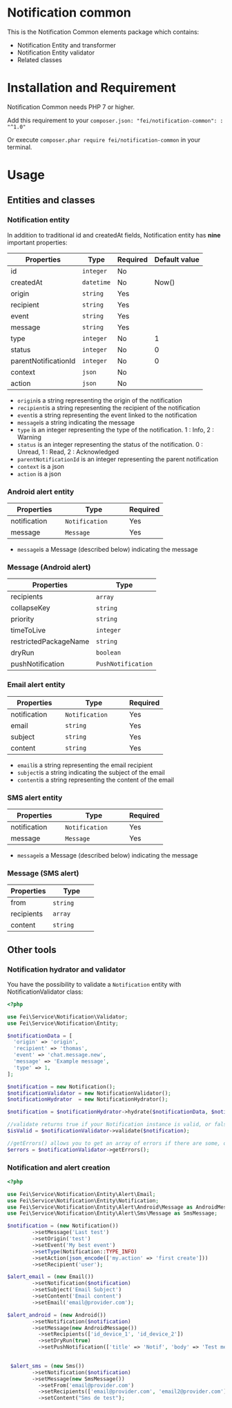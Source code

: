 # Notification common

This is the Notification Common elements package which contains:
                                       
* Notification Entity and transformer
* Notification Entity validator
* Related classes

# Installation and Requirement
  
Notification Common needs PHP 7 or higher.

Add this requirement to your `composer.json: "fei/notification-common": : "^1.0"`

Or execute `composer.phar require fei/notification-common` in your terminal.

# Usage

## Entities and classes

### Notification entity

In addition to traditional id and createdAt fields, Notification entity has **nine** important properties:

| Properties    | Type              | Required | Default value |
|---------------|-------------------|----------|---------------|
| id            | `integer`         | No       |               |
| createdAt     | `datetime`        | No       | Now()         |
| origin        | `string`          | Yes      |               |
| recipient     | `string`          | Yes      |               |
| event         | `string`          | Yes      |               |
| message       | `string`          | Yes      |               |
| type          | `integer`         | No       | 1             |
| status        | `integer`         | No       | 0             |
| parentNotificationId| `integer`   | No       | 0             |
| context       | `json`            | No       |               |
| action        | `json`            | No       |               |


* `origin`is a string representing the origin of the notification 
* `recipient`is a string representing the recipient of the notification
* `event`is a string representing the event linked to the notification
* `message`is a string indicating the message 
* `type` is an integer representing the type of the notification. 1 : Info, 2 : Warning
* `status` is an integer representing the status of the notification. 0 : Unread, 1 : Read, 2 : Acknowledged
* `parentNotificationId` is an integer representing the parent notification
* `context` is a json
* `action` is a json


### Android alert entity

| Properties    | Type              | Required |
|---------------|-------------------|----------|
| notification       | `Notification`         | Yes      | 
| message       | `Message`         | Yes      |                             

* `message`is a Message (described below) indicating the message 

### Message (Android alert)

| Properties    | Type              |
|---------------|-------------------|
| recipients     | `array`          |       
| collapseKey     | `string`           |
| priority     | `string`           |
| timeToLive     | `integer`           |
| restrictedPackageName     | `string`           |
| dryRun     | `boolean`           |
| pushNotification     | `PushNotification`        |


### Email alert entity

| Properties    | Type              | Required |
|---------------|-------------------|----------|
| notification       | `Notification`         | Yes      | 
| email         | `string`          | Yes      |               
| subject       | `string`          | Yes      | 
| content       | `string`          | Yes      |               


* `email`is a string representing the email recipient
* `subject`is a string indicating the subject of the email
* `content`is a string representing the content of the email


### SMS alert entity

| Properties    | Type              | Required |
|---------------|-------------------|----------|
| notification       | `Notification`         | Yes      | 
| message       | `Message`           | Yes      |                             

* `message`is a Message (described below) indicating the message 

### Message (SMS alert)

| Properties    | Type              |
|---------------|-------------------|
| from          | `string`          | 
| recipients    | `array`           | 
| content       | `string`          |


## Other tools

### Notification hydrator and validator

You have the possibility to validate a `Notification` entity with NotificationValidator class:

```php
<?php

use Fei\Service\Notification\Validator;
use Fei\Service\Notification\Entity;

$notificationData = [
  'origin' => 'origin',
  'recipient' => 'thomas',
  'event' => 'chat.message.new',
  'message' => 'Example message',
  'type' => 1,
];

$notification = new Notification();
$notificationValidator = new NotificationValidator();
$notificationHydrator  = new NotificationHydrator();

$notification = $notificationHydrator->hydrate($notificationData, $notification);

//validate returns true if your Notification instance is valid, or false in the other case
$isValid = $notificationValidator->validate($notification);

//getErrors() allows you to get an array of errors if there are some, or an empty array in the other case
$errors = $notificationValidator->getErrors();

```

### Notification and alert creation

```php
<?php

use Fei\Service\Notification\Entity\Alert\Email;
use Fei\Service\Notification\Entity\Notification;
use Fei\Service\Notification\Entity\Alert\Android\Message as AndroidMessage;
use Fei\Service\Notification\Entity\Alert\Sms\Message as SmsMessage;

$notification = (new Notification())
        ->setMessage('Last test')
        ->setOrigin('test')
        ->setEvent('My best event')
        ->setType(Notification::TYPE_INFO)
        ->setAction(json_encode(['my.action' => 'first create']))
        ->setRecipient('user');

$alert_email = (new Email())
        ->setNotification($notification)
        ->setSubject('Email Subject')
        ->setContent('Email content')
        ->setEmail('email@provider.com');

$alert_android = (new Android())
        ->setNotification($notification)
        ->setMessage(new AndroidMessage())
          ->setRecipients(['id_device_1', 'id_device_2'])
          ->setDryRun(true)
          ->setPushNotification(['title' => 'Notif', 'body' => 'Test message']);

       
 $alert_sms = (new Sms())
        ->setNotification($notification)
        ->setMessage(new SmsMessage())
          ->setFrom('email@provider.com')
          ->setRecipients(['email@provider.com', 'email2@provider.com'])
          ->setContent("Sms de test");
```
